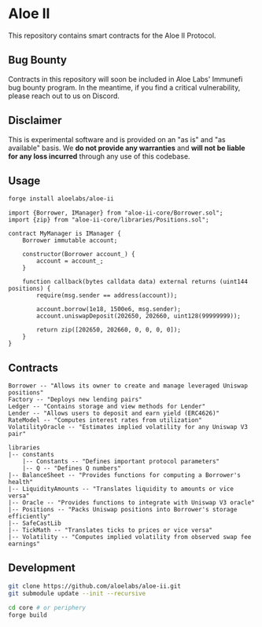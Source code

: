 # Aloe II

This repository contains smart contracts for the Aloe II Protocol.

## Bug Bounty

Contracts in this repository will soon be included in Aloe Labs' Immunefi bug bounty program. In the meantime,
if you find a critical vulnerability, please reach out to us on Discord.

## Disclaimer

This is experimental software and is provided on an "as is" and "as available" basis. We **do not provide any
warranties** and **will not be liable for any loss incurred** through any use of this codebase.

## Usage

```bash
forge install aloelabs/aloe-ii
```

```solidity
import {Borrower, IManager} from "aloe-ii-core/Borrower.sol";
import {zip} from "aloe-ii-core/libraries/Positions.sol";

contract MyManager is IManager {
    Borrower immutable account;

    constructor(Borrower account_) {
        account = account_;
    }

    function callback(bytes calldata data) external returns (uint144 positions) {
        require(msg.sender == address(account));

        account.borrow(1e18, 1500e6, msg.sender);
        account.uniswapDeposit(202650, 202660, uint128(99999999));

        return zip([202650, 202660, 0, 0, 0, 0]);
    }
}
```

## Contracts

```
Borrower -- "Allows its owner to create and manage leveraged Uniswap positions"
Factory -- "Deploys new lending pairs"
Ledger -- "Contains storage and view methods for Lender"
Lender -- "Allows users to deposit and earn yield (ERC4626)"
RateModel -- "Computes interest rates from utilization"
VolatilityOracle -- "Estimates implied volatility for any Uniswap V3 pair"

libraries
|-- constants
    |-- Constants -- "Defines important protocol parameters"
    |-- Q -- "Defines Q numbers"
|-- BalanceSheet -- "Provides functions for computing a Borrower's health"
|-- LiquidityAmounts -- "Translates liquidity to amounts or vice versa"
|-- Oracle -- "Provides functions to integrate with Uniswap V3 oracle"
|-- Positions -- "Packs Uniswap positions into Borrower's storage efficiently"
|-- SafeCastLib
|-- TickMath -- "Translates ticks to prices or vice versa"
|-- Volatility -- "Computes implied volatility from observed swap fee earnings"
```

## Development

```bash
git clone https://github.com/aloelabs/aloe-ii.git
git submodule update --init --recursive

cd core # or periphery
forge build
```
